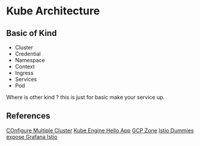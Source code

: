 # Kube Architecture

## Basic of Kind
- Cluster
- Credential
- Namespace
- Context
- Ingress
- Services
- Pod

Where is other kind ? this is just for basic make your service up.


## References
[COnfigure Multiple Cluster](https://kubernetes.io/docs/tasks/access-application-cluster/configure-access-multiple-clusters/)
[Kube Engine Hello App](https://cloud.google.com/kubernetes-engine/docs/tutorials/hello-app)
[GCP Zone](https://cloud.google.com/compute/docs/regions-zones#available)
[Istio Dummies](https://istio.io/docs/setup/getting-started/#download)
[expose Grafana Istio](https://istio.io/docs/tasks/observability/metrics/using-istio-dashboard/)